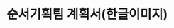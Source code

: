# 순서기획팀 계획서(한글이미지)

<figure><img src="../.gitbook/assets/image001.png" alt=""><figcaption></figcaption></figure>

<figure><img src="../.gitbook/assets/image002.png" alt=""><figcaption></figcaption></figure>

<figure><img src="../.gitbook/assets/image003.png" alt=""><figcaption></figcaption></figure>



<figure><img src="../.gitbook/assets/image004.png" alt=""><figcaption></figcaption></figure>

<figure><img src="../.gitbook/assets/image005.png" alt=""><figcaption></figcaption></figure>

<figure><img src="../.gitbook/assets/image006.png" alt=""><figcaption></figcaption></figure>

<figure><img src="../.gitbook/assets/image007.png" alt=""><figcaption></figcaption></figure>

<figure><img src="../.gitbook/assets/image008.png" alt=""><figcaption></figcaption></figure>

<figure><img src="../.gitbook/assets/image009.png" alt=""><figcaption></figcaption></figure>

<figure><img src="../.gitbook/assets/image010.png" alt=""><figcaption></figcaption></figure>

<figure><img src="../.gitbook/assets/image011.png" alt=""><figcaption></figcaption></figure>

<figure><img src="../.gitbook/assets/image012.png" alt=""><figcaption></figcaption></figure>
